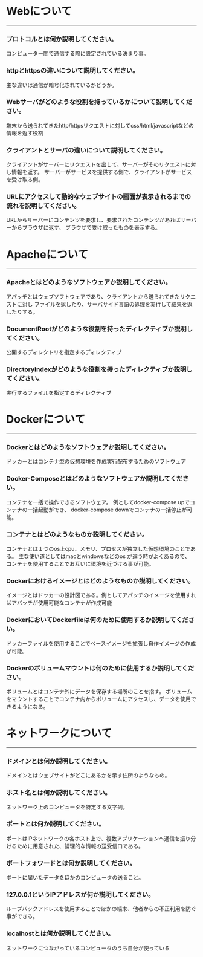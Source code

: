 # Webについて
---
### プロトコルとは何か説明してください。
コンピューター間で通信する際に設定されている決まり事。


### httpとhttpsの違いについて説明してください。
主な違いは通信が暗号化されているかどうか。


### Webサーバがどのような役割を持っているかについて説明してください。
端末から送られてきたhttp/httpsリクエストに対してcss/html/javascriptなどの情報を返す役割



### クライアントとサーバの違いについて説明してください。
クライアントがサーバーにリクエストを出して、サーバーがそのリクエストに対し情報を返す。
サーバーがサービスを提供する側で、クライアントがサービスを受け取る側。


### URLにアクセスして動的なウェブサイトの画面が表示されるまでの流れを説明してください。
URLからサーバーにコンテンツを要求し、要求されたコンテンツがあればサーバーからブラウザに返す。
ブラウザで受け取ったものを表示する。



# Apacheについて
---
### Apacheとはどのようなソフトウェアか説明してください。
アパッチとはウェブソフトウェアであり、クライアントから送られてきたリクエストに対し
ファイルを返したり、サーバサイド言語の処理を実行して結果を返したりする。


### DocumentRootがどのような役割を持ったディレクティブか説明してください。
公開するディレクトリを指定するディレクティブ


### DirectoryIndexがどのような役割を持ったディレクティブか説明してください。
実行するファイルを指定するディレクティブ




# Dockerについて
---
### Dockerとはどのようなソフトウェアか説明してください。
ドッカーとはコンテナ型の仮想環境を作成実行配布するためのソフトウェア


### Docker-Composeとはどのようなソフトウェアか説明してください。
コンテナを一括で操作できるソフトウェア。
例としてdocker-compose upでコンテナの一括起動ができ、
docker-compose downでコンテナの一括停止が可能。


### コンテナとはどのようなものか説明してください。
コンテナとは１つのos上cpu、メモリ、プロセスが独立した仮想環境のことである。
主な使い道としてはmacとwindowsなどのos が違う時がよくあるので、
コンテナを使用することでお互いに環境を近づける事が可能。


### Dockerにおけるイメージとはどのようなものか説明してください。
イメージとはドッカーの設計図である。例としてアパッチのイメージを使用すればアパッチが使用可能なコンテナが作成可能


### DockerにおいてDockerfileは何のために使用するか説明してください。
ドッカーファイルを使用することでベースイメージを拡張し自作イメージの作成が可能。


### Dockerのボリュームマウントは何のために使用するか説明してください。
ボリュームとはコンテナ外にデータを保存する場所のことを指す。
ボリュームをマウントすることでコンテナ内からボリュームにアクセスし、データを使用できるようになる。



# ネットワークについて
---
### ドメインとは何か説明してください。
ドメインとはウェブサイトがどこにあるかを示す住所のようなもの。


### ホスト名とは何か説明してください。
ネットワーク上のコンピュータを特定する文字列。


### ポートとは何か説明してください。
ポートはIPネットワークの各ホスト上で、複数アプリケーションへ通信を振り分けるために用意された、論理的な情報の送受信口である。


### ポートフォワードとは何か説明してください。
ポートに届いたデータをほかのコンピュータの送ること。


### 127.0.0.1というIPアドレスが何か説明してください。
ループバックアドレスを使用することでほかの端末、他者からの不正利用を防ぐ事ができる。


### localhostとは何か説明してください。
ネットワークにつながっているコンピュータのうち自分が使っている



